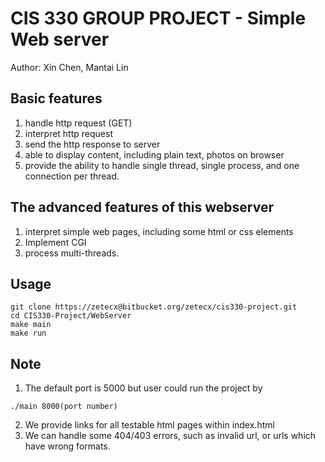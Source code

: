 # CIS 330 GROUP PROJECT - Simple Web server

Author: Xin Chen, Mantai Lin

## Basic features

1. handle http request (GET)
2. interpret http request
3. send the http response to server
4. able to display content, including plain text, photos on browser
5. provide the ability to handle single thread, single process, and one connection per thread.

## The advanced features of this webserver

1. interpret simple web pages, including some html or css elements
2. Implement CGI
3. process multi-threads.

## Usage

```shell
git clone https://zetecx@bitbucket.org/zetecx/cis330-project.git
cd CIS330-Project/WebServer
make main
make run
```
## Note

1. The default port is 5000 but user could run the project by 
```
./main 8000(port number)
```
2. We provide links for all testable html pages within index.html
3. We can handle some 404/403 errors, such as invalid url, or urls which have wrong formats. 